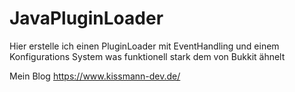 # JavaPluginLoader

Hier erstelle ich einen PluginLoader
mit EventHandling und einem Konfigurations System was funktionell stark dem von Bukkit ähnelt

Mein Blog https://www.kissmann-dev.de/
